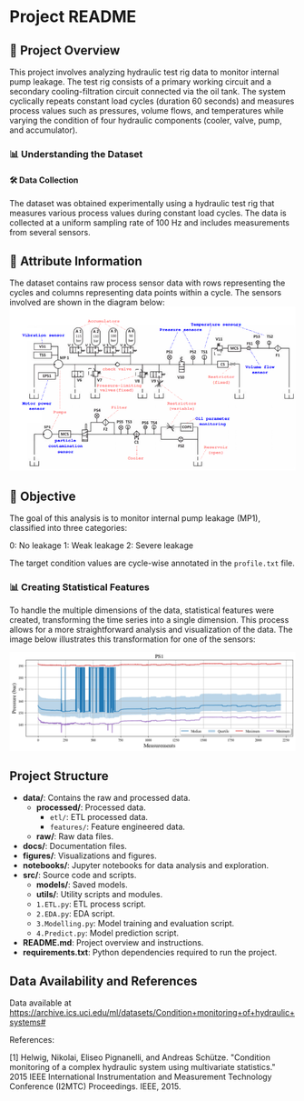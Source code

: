 # Project README

## 🚀 Project Overview
This project involves analyzing hydraulic test rig data to monitor internal pump leakage. The test rig consists of a primary working circuit and a secondary cooling-filtration circuit connected via the oil tank. The system cyclically repeats constant load cycles (duration 60 seconds) and measures process values such as pressures, volume flows, and temperatures while varying the condition of four hydraulic components (cooler, valve, pump, and accumulator).

### 📊 Understanding the Dataset
#### 🛠️ Data Collection
The dataset was obtained experimentally using a hydraulic test rig that measures various process values during constant load cycles. The data is collected at a uniform sampling rate of 100 Hz and includes measurements from several sensors.

## 📑 Attribute Information
The dataset contains raw process sensor data with rows representing the cycles and columns representing data points within a cycle. The sensors involved are shown in the diagram below:
![Diagram](figures/diagram.png)

## 🎯 Objective
The goal of this analysis is to monitor internal pump leakage (MP1), classified into three categories:

0: No leakage
1: Weak leakage
2: Severe leakage

The target condition values are cycle-wise annotated in the `profile.txt` file.

### 📊 Creating Statistical Features
To handle the multiple dimensions of the data, statistical features were created, transforming the time series into a single dimension. This process allows for a more straightforward analysis and visualization of the data. The image below illustrates this transformation for one of the sensors:

![PS1](figures/statistics_PS1.png)


## Project Structure

- **data/**: Contains the raw and processed data.
  - **processed/**: Processed data.
    - `etl/`: ETL processed data.
    - `features/`: Feature engineered data.
  - **raw/**: Raw data files.
- **docs/**: Documentation files.
- **figures/**: Visualizations and figures.
- **notebooks/**: Jupyter notebooks for data analysis and exploration.
- **src/**: Source code and scripts.
  - **models/**: Saved models.
  - **utils/**: Utility scripts and modules.
  - `1.ETL.py`: ETL process script.
  - `2.EDA.py`: EDA script.
  - `3.Modelling.py`: Model training and evaluation script.
  - `4.Predict.py`: Model prediction script.
- **README.md**: Project overview and instructions.
- **requirements.txt**: Python dependencies required to run the project.

## Data Availability and References

Data available at https://archive.ics.uci.edu/ml/datasets/Condition+monitoring+of+hydraulic+systems#

References:

[1] Helwig, Nikolai, Eliseo Pignanelli, and Andreas Schütze. "Condition monitoring of a complex hydraulic system using multivariate statistics." 2015 IEEE International Instrumentation and Measurement Technology Conference (I2MTC) Proceedings. IEEE, 2015.